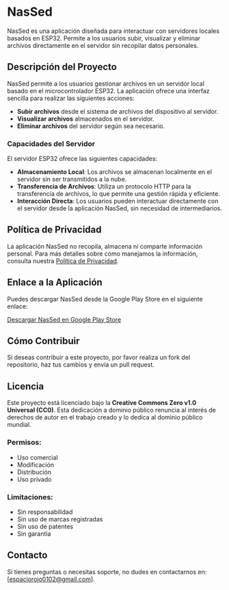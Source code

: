 # NasSed

NasSed es una aplicación diseñada para interactuar con servidores locales basados en ESP32. Permite a los usuarios subir, visualizar y eliminar archivos directamente en el servidor sin recopilar datos personales.

## Descripción del Proyecto

NasSed permite a los usuarios gestionar archivos en un servidor local basado en el microcontrolador ESP32. La aplicación ofrece una interfaz sencilla para realizar las siguientes acciones:

- **Subir archivos** desde el sistema de archivos del dispositivo al servidor.
- **Visualizar archivos** almacenados en el servidor.
- **Eliminar archivos** del servidor según sea necesario.

### Capacidades del Servidor

El servidor ESP32 ofrece las siguientes capacidades:

- **Almacenamiento Local**: Los archivos se almacenan localmente en el servidor sin ser transmitidos a la nube.
- **Transferencia de Archivos**: Utiliza un protocolo HTTP para la transferencia de archivos, lo que permite una gestión rápida y eficiente.
- **Interacción Directa**: Los usuarios pueden interactuar directamente con el servidor desde la aplicación NasSed, sin necesidad de intermediarios.

## Política de Privacidad

La aplicación NasSed no recopila, almacena ni comparte información personal. Para más detalles sobre cómo manejamos la información, consulta nuestra [Política de Privacidad](https://tu-url-de-politica-de-privacidad).

## Enlace a la Aplicación

Puedes descargar NasSed desde la Google Play Store en el siguiente enlace:

[Descargar NasSed en Google Play Store](https://play.google.com/store/apps/details?id=tu.paquete.aqui)

## Cómo Contribuir

Si deseas contribuir a este proyecto, por favor realiza un fork del repositorio, haz tus cambios y envía un pull request.

## Licencia

Este proyecto está licenciado bajo la **Creative Commons Zero v1.0 Universal (CC0)**. Esta dedicación a dominio público renuncia al interés de derechos de autor en el trabajo creado y lo dedica al dominio público mundial. 

### Permisos:
- Uso comercial
- Modificación
- Distribución
- Uso privado

### Limitaciones:
- Sin responsabilidad
- Sin uso de marcas registradas
- Sin uso de patentes
- Sin garantía

## Contacto

Si tienes preguntas o necesitas soporte, no dudes en contactarnos en: [espaciorojo0102@gmail.com].
